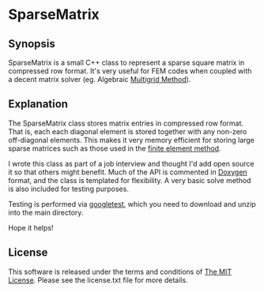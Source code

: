 # SparseMatrix

## Synopsis

SparseMatrix is a small C++ class to represent a sparse square matrix in
compressed row format.  It's very useful for FEM codes when coupled with a
decent matrix solver (eg. Algebraic 
[Multigrid Method](http://en.wikipedia.org/wiki/Multigrid_method "Multigrid 
Method")).

## Explanation

The SparseMatrix class stores matrix entries in compressed row format.  That is,
each each diagonal element is stored together with any non-zero off-diagonal
elements.  This makes it very memory efficient for storing large sparse matrices
such as those used in the
[finite element method](http://en.wikipedia.org/wiki/Finite_element_method
"Finite Element Method").

I wrote this class as part of a job interview and thought I'd add open source it
so that others might benefit.  Much of the API is commented in
[Doxygen](http://www.doxygen.org "Doxygen") format, and the class is templated
for flexibility.  A very basic solve method is also included for testing
purposes.

Testing is performed via [googletest](http://code.google.com/p/googletest/ "The 
Google C++ testing framework"), which you need to download and unzip into the
main directory.

Hope it helps!

## License

This software is released under the terms and conditions of [The MIT
License](http://www.opensource.org/licenses/mit-license.php "The MIT License").
Please see the license.txt file for more details.
